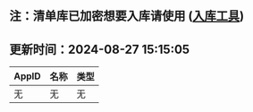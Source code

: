 ## 注：清单库已加密想要入库请使用 ([入库工具](https://github.com/BlankTMing/ManifestAutoUpdate/releases))

## 更新时间：2024-08-27 15:15:05
| AppID | 名称 | 类型  |
| :-------------------- | :----------------------------- | :----------- |
| 无 | 无 | 无 |

